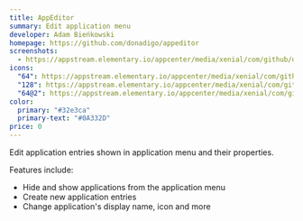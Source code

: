 ```yaml
---
title: AppEditor
summary: Edit application menu
developer: Adam Bieńkowski
homepage: https://github.com/donadigo/appeditor
screenshots:
  - https://appstream.elementary.io/appcenter/media/xenial/com/github/donadigo.appeditor.desktop/011E290055635F7F5BE25E3255C2A248/screenshots/image-1_orig.png
icons:
  "64": https://appstream.elementary.io/appcenter/media/xenial/com/github/donadigo.appeditor.desktop/011E290055635F7F5BE25E3255C2A248/icons/64x64/com.github.donadigo.appeditor_com.github.donadigo.appeditor.png
  "128": https://appstream.elementary.io/appcenter/media/xenial/com/github/donadigo.appeditor.desktop/011E290055635F7F5BE25E3255C2A248/icons/128x128/com.github.donadigo.appeditor_com.github.donadigo.appeditor.png
  "64@2": https://appstream.elementary.io/appcenter/media/xenial/com/github/donadigo.appeditor.desktop/011E290055635F7F5BE25E3255C2A248/icons/64x64@2/com.github.donadigo.appeditor_com.github.donadigo.appeditor.png
color:
  primary: "#32e3ca"
  primary-text: "#0A332D"
price: 0
---
```


<p>Edit application entries shown in application menu and their properties.</p>
<p>Features include:</p>
<ul>
  <li>Hide and show applications from the application menu</li>
  <li>Create new application entries</li>
  <li>Change application&apos;s display name, icon and more</li>
</ul>